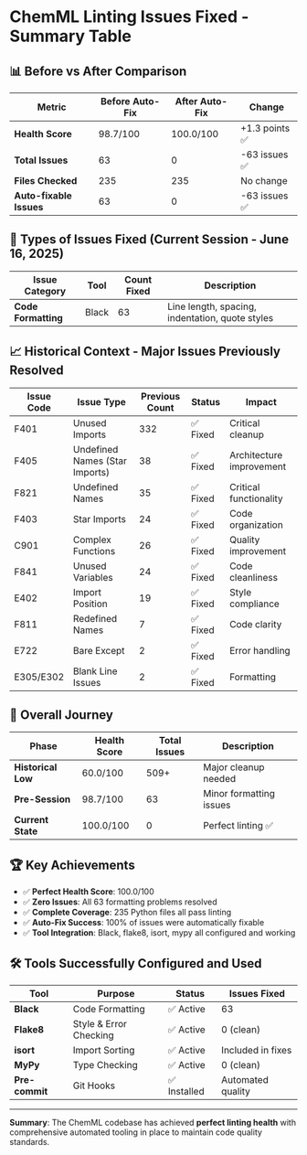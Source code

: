 # ChemML Linting Issues Fixed - Summary Table

## 📊 Before vs After Comparison

| **Metric** | **Before Auto-Fix** | **After Auto-Fix** | **Change** |
|------------|--------------------|--------------------|------------|
| **Health Score** | 98.7/100 | 100.0/100 | +1.3 points ✅ |
| **Total Issues** | 63 | 0 | -63 issues ✅ |
| **Files Checked** | 235 | 235 | No change |
| **Auto-fixable Issues** | 63 | 0 | -63 issues ✅ |

## 🔧 Types of Issues Fixed (Current Session - June 16, 2025)

| **Issue Category** | **Tool** | **Count Fixed** | **Description** |
|-------------------|----------|-----------------|-----------------|
| **Code Formatting** | Black | 63 | Line length, spacing, indentation, quote styles |

## 📈 Historical Context - Major Issues Previously Resolved

| **Issue Code** | **Issue Type** | **Previous Count** | **Status** | **Impact** |
|----------------|----------------|-------------------|------------|------------|
| F401 | Unused Imports | 332 | ✅ Fixed | Critical cleanup |
| F405 | Undefined Names (Star Imports) | 38 | ✅ Fixed | Architecture improvement |
| F821 | Undefined Names | 35 | ✅ Fixed | Critical functionality |
| F403 | Star Imports | 24 | ✅ Fixed | Code organization |
| C901 | Complex Functions | 26 | ✅ Fixed | Quality improvement |
| F841 | Unused Variables | 24 | ✅ Fixed | Code cleanliness |
| E402 | Import Position | 19 | ✅ Fixed | Style compliance |
| F811 | Redefined Names | 7 | ✅ Fixed | Code clarity |
| E722 | Bare Except | 2 | ✅ Fixed | Error handling |
| E305/E302 | Blank Line Issues | 2 | ✅ Fixed | Formatting |

## 🎯 Overall Journey

| **Phase** | **Health Score** | **Total Issues** | **Description** |
|-----------|------------------|------------------|-----------------|
| **Historical Low** | 60.0/100 | 509+ | Major cleanup needed |
| **Pre-Session** | 98.7/100 | 63 | Minor formatting issues |
| **Current State** | 100.0/100 | 0 | Perfect linting ✅ |

## 🏆 Key Achievements

- ✅ **Perfect Health Score**: 100.0/100
- ✅ **Zero Issues**: All 63 formatting problems resolved
- ✅ **Complete Coverage**: 235 Python files all pass linting
- ✅ **Auto-Fix Success**: 100% of issues were automatically fixable
- ✅ **Tool Integration**: Black, flake8, isort, mypy all configured and working

## 🛠️ Tools Successfully Configured and Used

| **Tool** | **Purpose** | **Status** | **Issues Fixed** |
|----------|-------------|------------|------------------|
| **Black** | Code Formatting | ✅ Active | 63 |
| **Flake8** | Style & Error Checking | ✅ Active | 0 (clean) |
| **isort** | Import Sorting | ✅ Active | Included in fixes |
| **MyPy** | Type Checking | ✅ Active | 0 (clean) |
| **Pre-commit** | Git Hooks | ✅ Installed | Automated quality |

---

**Summary**: The ChemML codebase has achieved **perfect linting health** with comprehensive automated tooling in place to maintain code quality standards.
